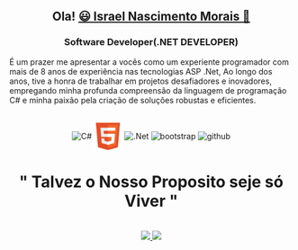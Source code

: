 <!-- ### Sou Israel Emanuel Nascimento Morais! Profissional com mais de 5 anos na tecnologia DOT .NET 🔭

### 💻 Programo as mais de uma decada na liguagem C# (C Sharp) 🖥

### ⚡ Actualmente trabalho com ASP.NET MVC, API e SQLServer 🛰

### Links About Me 💬
### LinkedIn https://www.linkedin.com/in/israel-nascimento-morais/
### Github https://github.com/IsraelIM/IsraelIM/
### Facebook https://www.facebook.com/israelemanuel.dnascimento/
### CV https://drive.google.com/file/d/1KaBa1kcMDozOKAcR-apwWx1O_k6CLRRO/view?usp=drive_link

### Siga, Compartilha e Conecta-se


**IsraelIM/IsraelIM** is a ✨ _special_ ✨ repository because its `README.md` (this file) appears on your GitHub profile.

Here are some ideas to get you started:

- 🔭 I’m currently working on ...
- 🌱 I’m currently learning ...
- 👯 I’m looking to collaborate on ...
- 🤔 I’m looking for help with ...
- 💬 Ask me about ...
- 📫 How to reach me: ...
- 😄 Pronouns: ...
- ⚡ Fun fact: ...
-->
   <h2 align="center">Ola!  <a href="https://www.linkedin.com/in/israel-nascimento-morais/">😃️ Israel Nascimento Morais 👋</a></h2>
   <h3  align="center"> Software Developer(.NET DEVELOPER)</h3>
   <p>
    É um prazer me apresentar a vocês como um experiente programador com mais de 8 anos de experiência nas tecnologias ASP .Net, Ao longo dos anos, tive a honra de trabalhar
    em projetos desafiadores e inovadores, empregando minha profunda compreensão da linguagem de programação C# e minha paixão pela criação de soluções robustas e eficientes.
   </p>
   <div align="center" valign="top"><br>
    <img align="center" alt="C#" height="50" width="50" src="https://cdn.worldvectorlogo.com/logos/c--4.svg">
    <img align="center" alt="HTML" height="50" width="50" src="https://raw.githubusercontent.com/devicons/devicon/master/icons/html5/html5-original.svg">
    <img align="center" alt=".Net" height="50" width="50" src="https://upload.wikimedia.org/wikipedia/commons/thumb/7/7d/Microsoft_.NET_logo.svg/456px-Microsoft_.NET_logo.svg.png">
    <img align="center" alt="bootstrap" height="50" width="50" src="https://upload.wikimedia.org/wikipedia/commons/thumb/b/b2/Bootstrap_logo.svg/512px-Bootstrap_logo.svg.png">
    <img align="center" alt="github" height="50" width="50" src="https://iconmonstr.com/wp-content/g/gd/makefg.php?i=../releases/preview/2012/png/iconmonstr-github-1.png&r=0&g=0&b=0">
   
  </div>

   <h1 align="center"> " Talvez o Nosso Proposito seje só Viver "</h1>
   
<br>
  <div align="center">

  
</div>
 
<div align="center">
  <a href="https://github.com/israelim">
    <img height="150em" src="https://github-readme-stats.vercel.app/api?username=tetemorais&count_private=true&include_all_commits=true&show_icons=true&theme=dracula&hide_border=false&show_owner=true"/>
    <img height="150em" src="https://github-readme-stats.vercel.app/api/top-langs/?username=tetemorais&theme=dracula&hide_border=false&&layout=compact"/>
  </a>
</div>
